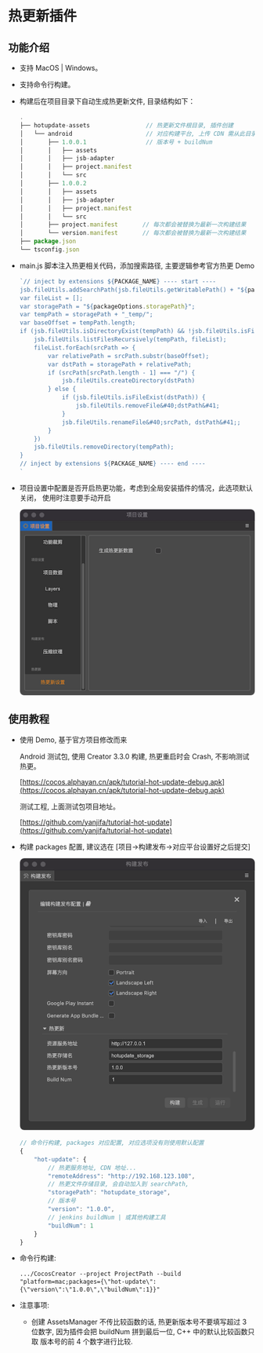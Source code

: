 # 热更新插件
## 功能介绍
- 支持 MacOS | Windows。
- 支持命令行构建。
- 构建后在项目目录下自动生成热更新文件, 目录结构如下：

    ```js
    .
    ├── hotupdate-assets                // 热更新文件根目录, 插件创建
    │   └── android                     // 对应构建平台, 上传 CDN 需从此目录开始上传
    │       ├── 1.0.0.1                 // 版本号 + buildNum
    │       │   ├── assets
    │       │   ├── jsb-adapter
    │       │   ├── project.manifest
    │       │   └── src
    │       ├── 1.0.0.2
    │       │   ├── assets
    │       │   ├── jsb-adapter
    │       │   ├── project.manifest
    │       │   └── src
    │       ├── project.manifest       // 每次都会被替换为最新一次构建结果
    │       └── version.manifest       // 每次都会被替换为最新一次构建结果
    ├── package.json
    └── tsconfig.json
    ```
- main.js 脚本注入热更相关代码，添加搜索路径, 主要逻辑参考官方热更 Demo

    ```js
    `// inject by extensions ${PACKAGE_NAME} ---- start ----
    jsb.fileUtils.addSearchPath(jsb.fileUtils.getWritablePath() + "${packageOptions.storagePath}", true);
    var fileList = [];
    var storagePath = "${packageOptions.storagePath}";
    var tempPath = storagePath + "_temp/";
    var baseOffset = tempPath.length;
    if (jsb.fileUtils.isDirectoryExist(tempPath) && !jsb.fileUtils.isFileExist(tempPath + 'project.manifest.temp')) {
        jsb.fileUtils.listFilesRecursively(tempPath, fileList);
        fileList.forEach(srcPath => {
            var relativePath = srcPath.substr(baseOffset);
            var dstPath = storagePath + relativePath;
            if (srcPath[srcPath.length - 1] === "/") {
                jsb.fileUtils.createDirectory(dstPath)
            } else {
                if (jsb.fileUtils.isFileExist(dstPath)) {
                    jsb.fileUtils.removeFile&#40;dstPath&#41;
                }
                jsb.fileUtils.renameFile&#40;srcPath, dstPath&#41;;
            }
        })
        jsb.fileUtils.removeDirectory(tempPath);
    }
    // inject by extensions ${PACKAGE_NAME} ---- end ----
    `
    ```
- 项目设置中配置是否开启热更功能，考虑到全局安装插件的情况，此选项默认关闭， 使用时注意要手动开启

    ![projet_setting](images/project_setting.png)
## 使用教程
- 使用 Demo, 基于官方项目修改而来
    
    Android 测试包, 使用 Creator 3.3.0 构建, 热更重启时会 Crash, 不影响测试热更。
    
    [https://cocos.alphayan.cn/apk/tutorial-hot-update-debug.apk](https://cocos.alphayan.cn/apk/tutorial-hot-update-debug.apk)
	
    测试工程, 上面测试包项目地址。

    [https://github.com/yanjifa/tutorial-hot-update](https://github.com/yanjifa/tutorial-hot-update)

- 构建 packages 配置, 建议选在 [项目->构建发布->对应平台设置好之后提交]
    
    ![builder_setting](images/builder_setting.png)

    ```js
    // 命令行构建, packages 对应配置, 对应选项没有则使用默认配置
    {
        "hot-update": {
            // 热更服务地址, CDN 地址...
            "remoteAddress": "http://192.168.123.108",
            // 热更文件存储目录, 会自动加入到 searchPath, 
            "storagePath": "hotupdate_storage",
            // 版本号
            "version": "1.0.0",
            // jenkins buildNum | 或其他构建工具
            "buildNum": 1
        }
    }
    ```

- 命令行构建:
    ```shell
    .../CocosCreator --project ProjectPath --build "platform=mac;packages={\"hot-update\":{\"version\":\"1.0.0\",\"buildNum\":1}}"

    ```
- 注意事项:
    - 创建 AssetsManager 不传比较函数的话, 热更新版本号不要填写超过 3 位数字, 因为插件会把 buildNum 拼到最后一位, C++ 中的默认比较函数只取 版本号的前 4 个数字进行比较. 
